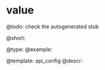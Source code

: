 value
=============

@todo:
	check the autogenerated stub


@short:
	

@type: 
@example:


@template:	api_config
@descr:


